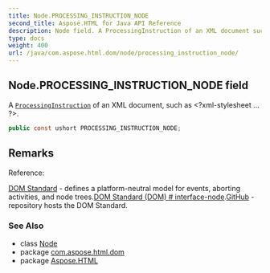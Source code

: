 ```yaml
---
title: Node.PROCESSING_INSTRUCTION_NODE
second_title: Aspose.HTML for Java API Reference
description: Node field. A ProcessingInstruction of an XML document such as xml-stylesheet  
type: docs
weight: 400
url: /java/com.aspose.html.dom/node/processing_instruction_node/
---
```

## Node.PROCESSING_INSTRUCTION_NODE field

A [`ProcessingInstruction`](../../processinginstruction/) of an XML document, such as &lt;?xml-stylesheet … ?&gt;.

```java
public const ushort PROCESSING_INSTRUCTION_NODE;
```

## Remarks

Reference:

[DOM Standard](https://dom.spec.whatwg.org/) - defines a platform-neutral model for events, aborting activities, and node trees.[DOM Standard (DOM) # interface-node](https://dom.spec.whatwg.org/#interface-node).[GitHub](https://github.com/whatwg/dom) - repository hosts the DOM Standard.

### See Also

* class [Node](../)
* package [com.aspose.html.dom](../../../com.aspose.html.dom/)
* package [Aspose.HTML](../../../)
